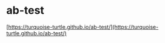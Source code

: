 # ab-test

[https://turquoise-turtle.github.io/ab-test/](https://turquoise-turtle.github.io/ab-test/)

